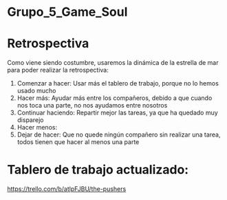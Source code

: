 # Grupo_5_Game_Soul

# Retrospectiva

Como viene siendo costumbre, usaremos la dinámica de la estrella de mar para poder realizar la retrospectiva:

1. Comenzar a hacer: Usar más el tablero de trabajo, porque no lo hemos usado mucho
2. Hacer más: Ayudar más entre los compañeros, debido a que cuando nos toca una parte, no nos ayudamos entre nosotros
3. Continuar haciendo: Repartir mejor las tareas, ya que ha quedado muy disparejo
4. Hacer menos: 
5. Dejar de hacer: Que no quede ningún compañero sin realizar una tarea, todos tienen que hacer al menos una parte

# Tablero de trabajo actualizado:

https://trello.com/b/atlpFJBU/the-pushers

